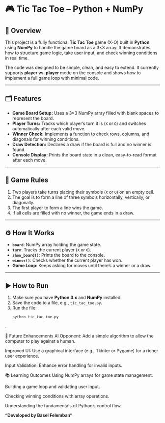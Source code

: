 # 🎮 Tic Tac Toe – Python + NumPy  

## 📝 Overview  
This project is a fully functional **Tic Tac Toe** game (X-O) built in **Python** using **NumPy** to handle the game board as a 3×3 array. It demonstrates how to structure game logic, take user input, and check winning conditions in real time.  

The code was designed to be simple, clean, and easy to extend. It currently supports **player vs. player** mode on the console and shows how to implement a full game loop with minimal code.  

---

## 🗂 Features  
- **Game Board Setup:** Uses a 3×3 NumPy array filled with blank spaces to represent the board.  
- **Player Turns:** Tracks which player’s turn it is (`X` or `O`) and switches automatically after each valid move.  
- **Winner Check:** Implements a function to check rows, columns, and diagonals for winning conditions.  
- **Draw Detection:** Declares a draw if the board is full and no winner is found.  
- **Console Display:** Prints the board state in a clean, easy-to-read format after each move.  

---

## 📜 Game Rules  
1. Two players take turns placing their symbols (`X` or `O`) on an empty cell.  
2. The goal is to form a line of three symbols horizontally, vertically, or diagonally.  
3. The first player to form a line wins the game.  
4. If all cells are filled with no winner, the game ends in a draw.  

---

## ⚙️ How It Works  
- **`board`**: NumPy array holding the game state.  
- **`turn`**: Tracks the current player (`X` or `O`).  
- **`show_board()`**: Prints the board to the console.  
- **`winner()`**: Checks whether the current player has won.  
- **Game Loop**: Keeps asking for moves until there’s a winner or a draw.  

---

## ▶️ How to Run  
1. Make sure you have **Python 3.x** and **NumPy** installed.  
2. Save the code to a file, e.g., `tic_tac_toe.py`.  
3. Run the file:  
   ```bash
   python tic_tac_toe.py

.

📝 Future Enhancements
AI Opponent: Add a simple algorithm to allow the computer to play against a human.

Improved UI: Use a graphical interface (e.g., Tkinter or Pygame) for a richer user experience.

Input Validation: Enhance error handling for invalid inputs.

📚 Learning Outcomes
Using NumPy arrays for game state management.

Building a game loop and validating user input.

Checking winning conditions with array operations.

Understanding the fundamentals of Python’s control flow.


**“Developed by Basel Felemban”**

